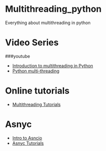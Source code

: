 # Multithreading_python
Everything about multithreading in python
# Video Series
###youtube
* [Introduction to multithreading in Python](https://www.youtube.com/watch?v=PJ4t2U15ACo)
* [Python multi-threading ](https://www.youtube.com/watch?v=i1SW4q9yUEs)
# Online tutorials
* [Multithreading Tutorials](https://www.shanelynn.ie/using-python-threading-for-multiple-results-queue/)

# Asnyc 
* [Intro to Asncio ](https://cheat.readthedocs.io/en/latest/python/asyncio.html)
* [Asnyc Tutorials](https://medium.freecodecamp.org/a-guide-to-asynchronous-programming-in-python-with-asyncio-232e2afa44f6)
